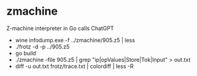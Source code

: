 # zmachine
Z-machine interpreter in Go calls ChatGPT

- wine infodump.exe -f ../zmachine/905.z5 | less
-  ./frotz -d -p ../905.z5
- go build
- ./zmachine -file 905.z5 | grep "ip\|opValues\|Store\|Tok\|Input" > out.txt
- diff -u out.txt frotz/trace.txt  | colordiff | less -R
